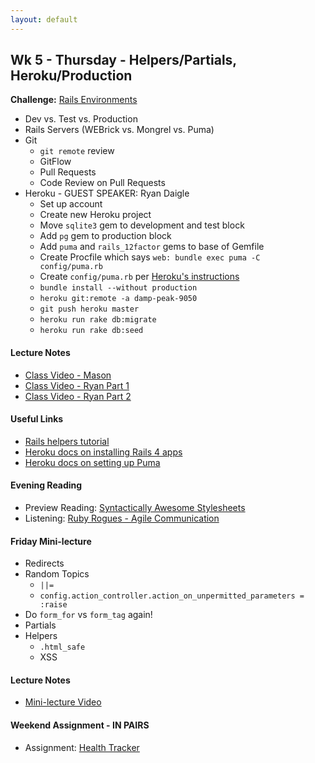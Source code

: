 ```yaml
---
layout: default
---
```


## Wk 5 - Thursday - Helpers/Partials, Heroku/Production

**Challenge:** [Rails Environments](https://github.com/masonfmatthews/rails_assignments/blob/master/challenges/rails_environments.md)

* Dev vs. Test vs. Production
* Rails Servers (WEBrick vs. Mongrel vs. Puma)
* Git
  * `git remote` review
  * GitFlow
  * Pull Requests
  * Code Review on Pull Requests
* Heroku - GUEST SPEAKER: Ryan Daigle
  * Set up account
  * Create new Heroku project
  * Move `sqlite3` gem to development and test block
  * Add `pg` gem to production block
  * Add `puma` and `rails_12factor` gems to base of Gemfile
  * Create Procfile which says `web: bundle exec puma -C config/puma.rb`
  * Create `config/puma.rb` per [Heroku's instructions](https://devcenter.heroku.com/articles/deploying-rails-applications-with-the-puma-web-server)
  * `bundle install --without production`
  * `heroku git:remote -a damp-peak-9050`
  * `git push heroku master`
  * `heroku run rake db:migrate`
  * `heroku run rake db:seed`

#### Lecture Notes

* [Class Video - Mason](https://youtu.be/PpUbKEot2qw)
* [Class Video - Ryan Part 1](https://youtu.be/FZPR4wup6OE)
* [Class Video - Ryan Part 2](https://youtu.be/BT9TnkIVH_U)

#### Useful Links

* [Rails helpers tutorial](http://mixandgo.com/blog/the-beginner-s-guide-to-rails-helpers?utm_source=rubyweekly&utm_medium=email)
* [Heroku docs on installing Rails 4 apps](https://devcenter.heroku.com/articles/rails4)
* [Heroku docs on setting up Puma](https://devcenter.heroku.com/articles/deploying-rails-applications-with-the-puma-web-server)

#### Evening Reading

* Preview Reading: [Syntactically Awesome Stylesheets](http://sass-lang.com/guide)
* Listening: [Ruby Rogues - Agile Communication](https://devchat.tv/ruby-rogues/049-rr-agile-communication-with-angela-harms)

#### Friday Mini-lecture

* Redirects
* Random Topics
  * `||=`
  * `config.action_controller.action_on_unpermitted_parameters = :raise`
* Do `form_for` vs `form_tag` again!
* Partials
* Helpers
  * `.html_safe`
  * XSS

#### Lecture Notes

* [Mini-lecture Video]()

#### Weekend Assignment - IN PAIRS

* Assignment: [Health Tracker](https://github.com/tiyd-rails-2016-01/health_tracker)
<!-- * Feedback: [Health Tracker Feedback](feedback) -->
